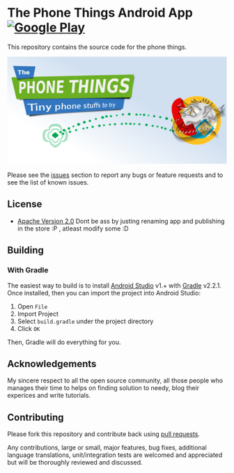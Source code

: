 # The Phone Things Android App  [![Google Play](http://developer.android.com/images/brand/en_generic_rgb_wo_45.png)](https://play.google.com/store/apps/details?id=phone.mjt.phonethings) 

This repository contains the source code for the phone things.

[![Download from Google Play](https://raw.githubusercontent.com/emp3ror/phonethings/master/banner.png)](https://play.google.com/store/apps/details?id=phone.mjt.phonethings)


Please see the [issues](https://github.com/emp3ror/phonethings/issues) section to
report any bugs or feature requests and to see the list of known issues.

## License

* [Apache Version 2.0](http://www.apache.org/licenses/LICENSE-2.0.html)
Dont be ass by justing renaming app and publishing in the store :P , atleast modify some :D

## Building

### With Gradle

The easiest way to build is to install [Android Studio](https://developer.android.com/sdk/index.html) v1.+
with [Gradle](https://www.gradle.org/) v2.2.1.
Once installed, then you can import the project into Android Studio:

1. Open `File`
2. Import Project
3. Select `build.gradle` under the project directory
4. Click `OK`

Then, Gradle will do everything for you.

## Acknowledgements

My sincere respect to all the open source community, all those people who manages their time to helps on finding solution to needy, blog their experices and write tutorials.

## Contributing

Please fork this repository and contribute back using
[pull requests](https://github.com/emp3ror/phonethings/pulls).

Any contributions, large or small, major features, bug fixes, additional
language translations, unit/integration tests are welcomed and appreciated
but will be thoroughly reviewed and discussed.
